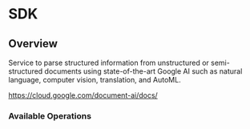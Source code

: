 # SDK

## Overview

Service to parse structured information from unstructured or semi-structured documents using state-of-the-art Google AI such as natural language, computer vision, translation, and AutoML.

<https://cloud.google.com/document-ai/docs/>
### Available Operations

